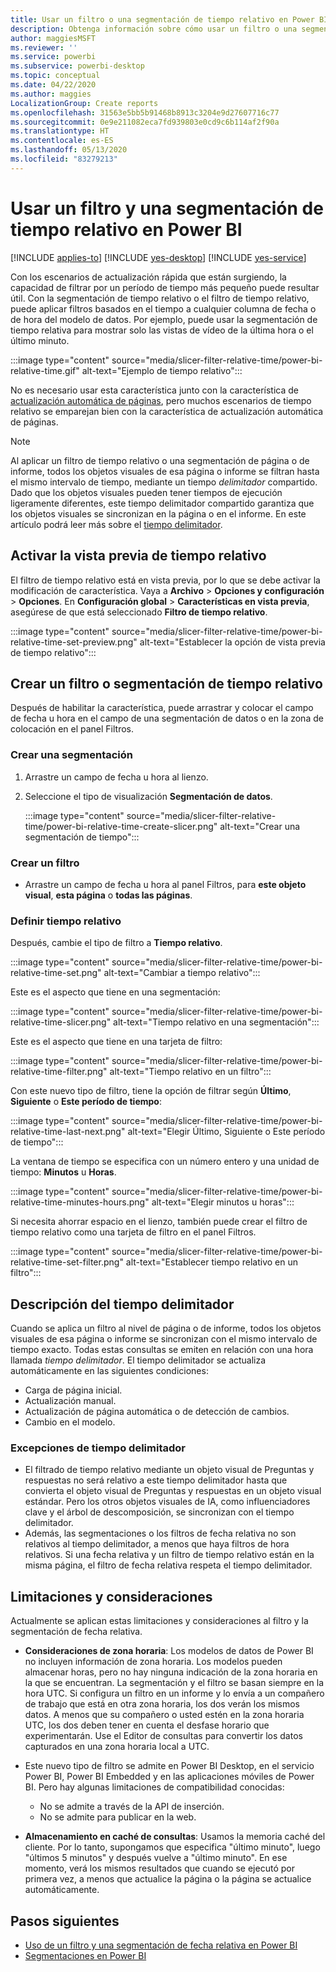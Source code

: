 ```yaml
---
title: Usar un filtro o una segmentación de tiempo relativo en Power BI
description: Obtenga información sobre cómo usar un filtro o una segmentación para restringir intervalos tiempo relativos en Power BI.
author: maggiesMSFT
ms.reviewer: ''
ms.service: powerbi
ms.subservice: powerbi-desktop
ms.topic: conceptual
ms.date: 04/22/2020
ms.author: maggies
LocalizationGroup: Create reports
ms.openlocfilehash: 31563e5bb5b91468b8913c3204e9d27607716c77
ms.sourcegitcommit: 0e9e211082eca7fd939803e0cd9c6b114af2f90a
ms.translationtype: HT
ms.contentlocale: es-ES
ms.lasthandoff: 05/13/2020
ms.locfileid: "83279213"
---
```

# <a name="use-a-relative-time-slicer-and-filter-in-power-bi"></a>Usar un filtro y una segmentación de tiempo relativo en Power BI

[!INCLUDE [applies-to](../includes/applies-to.md)] [!INCLUDE [yes-desktop](../includes/yes-desktop.md)] [!INCLUDE [yes-service](../includes/yes-service.md)]

Con los escenarios de actualización rápida que están surgiendo, la capacidad de filtrar por un período de tiempo más pequeño puede resultar útil. Con la segmentación de tiempo relativo o el filtro de tiempo relativo, puede aplicar filtros basados en el tiempo a cualquier columna de fecha o de hora del modelo de datos. Por ejemplo, puede usar la segmentación de tiempo relativa para mostrar solo las vistas de vídeo de la última hora o el último minuto. 

:::image type="content" source="media/slicer-filter-relative-time/power-bi-relative-time.gif" alt-text="Ejemplo de tiempo relativo":::

No es necesario usar esta característica junto con la característica de [actualización automática de páginas](../create-reports/desktop-automatic-page-refresh.md), pero muchos escenarios de tiempo relativo se emparejan bien con la característica de actualización automática de páginas.  

> [!NOTE]
> Al aplicar un filtro de tiempo relativo o una segmentación de página o de informe, todos los objetos visuales de esa página o informe se filtran hasta el mismo intervalo de tiempo, mediante un tiempo *delimitador* compartido. Dado que los objetos visuales pueden tener tiempos de ejecución ligeramente diferentes, este tiempo delimitador compartido garantiza que los objetos visuales se sincronizan en la página o en el informe. En este artículo podrá leer más sobre el [tiempo delimitador](#understanding-anchor-time).

## <a name="turn-on-relative-time-preview"></a>Activar la vista previa de tiempo relativo

El filtro de tiempo relativo está en vista previa, por lo que se debe activar la modificación de característica. Vaya a **Archivo** > **Opciones y configuración** > **Opciones**. En **Configuración global** > **Características en vista previa**, asegúrese de que está seleccionado **Filtro de tiempo relativo**.

:::image type="content" source="media/slicer-filter-relative-time/power-bi-relative-time-set-preview.png" alt-text="Establecer la opción de vista previa de tiempo relativo":::

## <a name="create-a-relative-time-slicer-or-filter"></a>Crear un filtro o segmentación de tiempo relativo

Después de habilitar la característica, puede arrastrar y colocar el campo de fecha u hora en el campo de una segmentación de datos o en la zona de colocación en el panel Filtros. 

### <a name="create-a-slicer"></a>Crear una segmentación

1. Arrastre un campo de fecha u hora al lienzo.

2. Seleccione el tipo de visualización **Segmentación de datos**.

    :::image type="content" source="media/slicer-filter-relative-time/power-bi-relative-time-create-slicer.png" alt-text="Crear una segmentación de tiempo":::

### <a name="create-a-filter"></a>Crear un filtro
 
- Arrastre un campo de fecha u hora al panel Filtros, para **este objeto visual**, **esta página** o **todas las páginas**.

### <a name="set-relative-time"></a>Definir tiempo relativo 

Después, cambie el tipo de filtro a **Tiempo relativo**.

:::image type="content" source="media/slicer-filter-relative-time/power-bi-relative-time-set.png" alt-text="Cambiar a tiempo relativo":::
 
Este es el aspecto que tiene en una segmentación:

:::image type="content" source="media/slicer-filter-relative-time/power-bi-relative-time-slicer.png" alt-text="Tiempo relativo en una segmentación":::

Este es el aspecto que tiene en una tarjeta de filtro: 

:::image type="content" source="media/slicer-filter-relative-time/power-bi-relative-time-filter.png" alt-text="Tiempo relativo en un filtro":::
 
Con este nuevo tipo de filtro, tiene la opción de filtrar según **Último**, **Siguiente** o **Este período de tiempo**: 

:::image type="content" source="media/slicer-filter-relative-time/power-bi-relative-time-last-next.png" alt-text="Elegir Último, Siguiente o Este período de tiempo":::
 
La ventana de tiempo se especifica con un número entero y una unidad de tiempo: **Minutos** u **Horas**.
 
:::image type="content" source="media/slicer-filter-relative-time/power-bi-relative-time-minutes-hours.png" alt-text="Elegir minutos u horas":::

Si necesita ahorrar espacio en el lienzo, también puede crear el filtro de tiempo relativo como una tarjeta de filtro en el panel Filtros.

:::image type="content" source="media/slicer-filter-relative-time/power-bi-relative-time-set-filter.png" alt-text="Establecer tiempo relativo en un filtro":::
 
## <a name="understanding-anchor-time"></a>Descripción del tiempo delimitador

Cuando se aplica un filtro al nivel de página o de informe, todos los objetos visuales de esa página o informe se sincronizan con el mismo intervalo de tiempo exacto. Todas estas consultas se emiten en relación con una hora llamada *tiempo delimitador*. El tiempo delimitador se actualiza automáticamente en las siguientes condiciones:

- Carga de página inicial.
- Actualización manual.
- Actualización de página automática o de detección de cambios.
- Cambio en el modelo.

### <a name="anchor-time-exceptions"></a>Excepciones de tiempo delimitador

- El filtrado de tiempo relativo mediante un objeto visual de Preguntas y respuestas no será relativo a este tiempo delimitador hasta que convierta el objeto visual de Preguntas y respuestas en un objeto visual estándar. Pero los otros objetos visuales de IA, como influenciadores clave y el árbol de descomposición, se sincronizan con el tiempo delimitador. 
- Además, las segmentaciones o los filtros de fecha relativa no son relativos al tiempo delimitador, a menos que haya filtros de hora relativos. Si una fecha relativa y un filtro de tiempo relativo están en la misma página, el filtro de fecha relativa respeta el tiempo delimitador.

## <a name="limitations-and-considerations"></a>Limitaciones y consideraciones

Actualmente se aplican estas limitaciones y consideraciones al filtro y la segmentación de fecha relativa.

- **Consideraciones de zona horaria**: Los modelos de datos de Power BI no incluyen información de zona horaria. Los modelos pueden almacenar horas, pero no hay ninguna indicación de la zona horaria en la que se encuentran. La segmentación y el filtro se basan siempre en la hora UTC. Si configura un filtro en un informe y lo envía a un compañero de trabajo que está en otra zona horaria, los dos verán los mismos datos. A menos que su compañero o usted estén en la zona horaria UTC, los dos deben tener en cuenta el desfase horario que experimentarán. Use el Editor de consultas para convertir los datos capturados en una zona horaria local a UTC.
- Este nuevo tipo de filtro se admite en Power BI Desktop, en el servicio Power BI, Power BI Embedded y en las aplicaciones móviles de Power BI. Pero hay algunas limitaciones de compatibilidad conocidas:

    - No se admite a través de la API de inserción.
    - No se admite para publicar en la web.

- **Almacenamiento en caché de consultas**: Usamos la memoria caché del cliente. Por lo tanto, supongamos que especifica "último minuto", luego "últimos 5 minutos" y después vuelve a "último minuto". En ese momento, verá los mismos resultados que cuando se ejecutó por primera vez, a menos que actualice la página o la página se actualice automáticamente.

## <a name="next-steps"></a>Pasos siguientes

- [Uso de un filtro y una segmentación de fecha relativa en Power BI](../visuals/desktop-slicer-filter-date-range.md)
- [Segmentaciones en Power BI](../visuals/power-bi-visualization-slicers.md)
